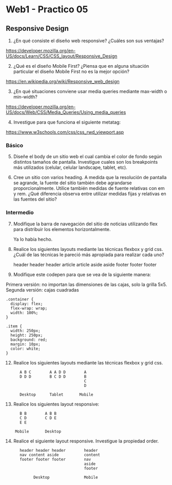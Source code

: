 # Web1 - Practico 05

## Responsive Design

1. ¿En qué consiste el diseño web responsive? ¿Cuáles son sus ventajas?

https://developer.mozilla.org/en-US/docs/Learn/CSS/CSS_layout/Responsive_Design

2. ¿Qué es el diseño Mobile First? ¿Piensa que en alguna situación particular el diseño Mobile First no es la mejor opción?

https://en.wikipedia.org/wiki/Responsive_web_design

3. ¿En qué situaciones conviene usar media queries  mediante max-width o min-width?

https://developer.mozilla.org/en-US/docs/Web/CSS/Media_Queries/Using_media_queries

4. Investigue para que funciona el siguiente metatag:

https://www.w3schools.com/css/css_rwd_viewport.asp

### Básico

5. Diseñe el body de un sitio web el cual cambia el color de fondo según distintos tamaños de pantalla. Investigue cuales son los breakpoints más utilizados (celular, celular landscape, tablet, etc).

6. Cree un sitio con varios heading. A medida que la resolución de pantalla se agrande, la fuente del sitio también debe agrandarse proporcionalmente. Utilice también medidas de fuente relativas con em y rem. ¿Qué diferencia observa entre utilizar medidas fijas y relativas en las fuentes del sitio?

### Intermedio

7. Modifique la barra de navegación del sitio de noticias utilizando flex para distribuir los elementos horizontalmente.

    Ya lo había hecho.

8. Realice los siguientes layouts mediante las técnicas flexbox y grid css. ¿Cuál de las técnicas le pareció más apropiada para realizar cada uno?

    header     header header 
    article    article aside
    aside      footer footer
    footer

10. Modifique este codepen para que se vea de la siguiente manera:

Primera versión: no importan las dimensiones de las cajas, solo la grilla 5x5.
Segunda versión: cajas cuadradas

```
.container {
  display: flex;
  flex-wrap: wrap;
  width: 100%;
}

.item {
  width: 250px;
  height: 250px;
  background: red;
  margin: 10px;
  color: white;
}
```

 12. Realice los siguientes layouts mediante las técnicas flexbox y grid css. 

```
      A B C        A A D D        A
      D D D        B C D D        B
                                  C
                                  D

      Desktop      Tablet       Mobile
``` 

13. Realice los siguientes layout responsive:

```
      B B        A B B
      C D        C D E
      E E

    Mobile       Desktop
``` 

14. Realice el siguiente layout responsive. Investigue la propiedad order.

```
      header header header        header
      nav content aside           content
      footer footer footer        nav
                                  aside
                                  footer

            Desktop               Mobile
``` 
